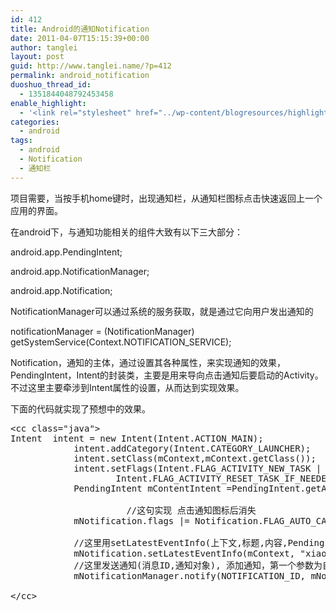 ```yaml
---
id: 412
title: Android的通知Notification
date: 2011-04-07T15:15:39+00:00
author: tanglei
layout: post
guid: http://www.tanglei.name/?p=412
permalink: android_notification
duoshuo_thread_id:
  - 1351844048792453458
enable_highlight:
  - '<link rel="stylesheet" href="../wp-content/blogresources/highlightconfig/highlight.default.min.css"><script src="../wp-content/blogresources/highlightconfig/jquery-2.1.4.min.js"></script><script src="../wp-content/blogresources/highlightconfig/enable_highlight.js"></script>'
categories:
  - android
tags:
  - android
  - Notification
  - 通知栏
---
```

项目需要，当按手机home键时，出现通知栏，从通知栏图标点击快速返回上一个应用的界面。
  
在android下，与通知功能相关的组件大致有以下三大部分：
  
android.app.PendingIntent;
  
android.app.NotificationManager;
  
android.app.Notification;

NotificationManager可以通过系统的服务获取，就是通过它向用户发出通知的
  
notificationManager = (NotificationManager) getSystemService(Context.NOTIFICATION_SERVICE);
  
Notification，通知的主体，通过设置其各种属性，来实现通知的效果，PendingIntent，Intent的封装类，主要是用来导向点击通知后要启动的Activity。不过这里主要牵涉到Intent属性的设置，从而达到实现效果。
  
下面的代码就实现了预想中的效果。

<pre>&lt;cc class="java">
Intent	intent = new Intent(Intent.ACTION_MAIN);
			intent.addCategory(Intent.CATEGORY_LAUNCHER);
			intent.setClass(mContext,mContext.getClass());
			intent.setFlags(Intent.FLAG_ACTIVITY_NEW_TASK | 
					Intent.FLAG_ACTIVITY_RESET_TASK_IF_NEEDED);
			PendingIntent mContentIntent =PendingIntent.getActivity(mContext,0, intent, 0);
			
                      //这句实现 点击通知图标后消失
			mNotification.flags |= Notification.FLAG_AUTO_CANCEL;
			
			//这里用setLatestEventInfo(上下文,标题,内容,PendingIntent) 
			mNotification.setLatestEventInfo(mContext, "xiaomii", mContext.getClass()+"", mContentIntent);
			//这里发送通知(消息ID,通知对象), 添加通知，第一个参数为自定义的通知唯一标识  
	        mNotificationManager.notify(NOTIFICATION_ID, mNotification);    

&lt;/cc></pre>
